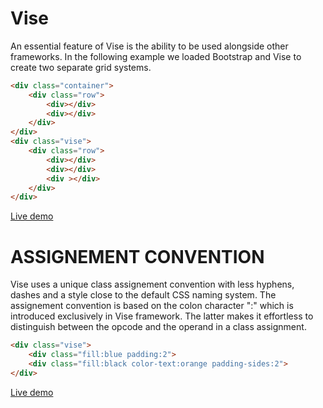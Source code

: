 # Vise

An essential feature of Vise is the ability to be used alongside other frameworks. In the following example we loaded Bootstrap and Vise to create two separate grid systems.

```html
<div class="container">
    <div class="row">
        <div></div>
        <div></div>
    </div>
</div>
<div class="vise">
    <div class="row">
        <div></div> 
        <div></div>
        <div ></div>      
    </div>
</div>
```

[Live demo](http://cssdeck.com/labs/kmeopejy)

# ASSIGNEMENT CONVENTION

Vise uses a unique class assignement convention with less hyphens, dashes and a style close to the default CSS naming system. The assignement convention is based on the colon character ":" which is introduced exclusively in Vise framework. The latter makes it effortless to distinguish between the opcode and the operand in a class assignment.

```html
<div class="vise">	
    <div class="fill:blue padding:2">
    <div class="fill:black color-text:orange padding-sides:2">
</div>	
```

[Live demo](http://cssdeck.com/labs/fptegaf0)
